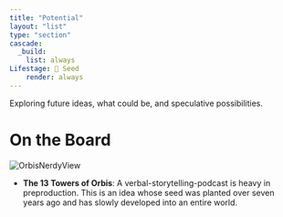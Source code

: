 ```yaml
---
title: "Potential"
layout: "list"
type: "section"
cascade:
  _build:
    list: always
Lifestage: 🌱 Seed
    render: always
---
```

Exploring future ideas, what could be, and speculative possibilities.

# On the Board
![OrbisNerdyView](/images/OrbisNerdyView.png)
* **The 13 Towers of Orbis**: A verbal-storytelling-podcast is heavy in preproduction. This is an idea whose seed was planted over seven years ago and has slowly developed into an entire world. 

